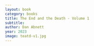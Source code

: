 ```yaml
---
layout: book
category: books
title: The End and the Death - Volume 1
subtitle: 
author: Dan Abnett
year: 2023
image: teatd-v1.jpg
---
```

